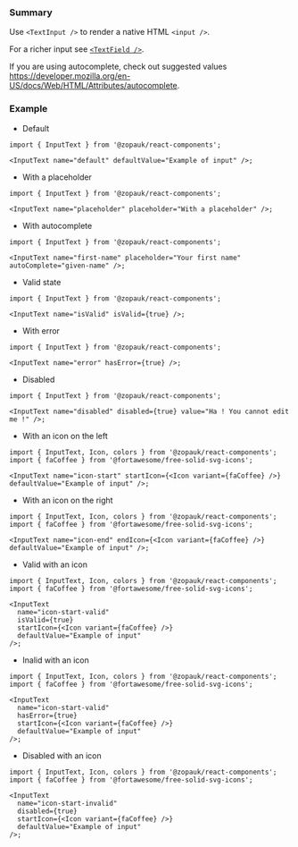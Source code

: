 ### Summary

Use `<TextInput />` to render a native HTML `<input />`.

For a richer input see [`<TextField />`](/#/Components/Molecules/TextField).

If you are using autocomplete, check out suggested values https://developer.mozilla.org/en-US/docs/Web/HTML/Attributes/autocomplete.

### Example

- Default

```tsx
import { InputText } from '@zopauk/react-components';

<InputText name="default" defaultValue="Example of input" />;
```

- With a placeholder

```tsx
import { InputText } from '@zopauk/react-components';

<InputText name="placeholder" placeholder="With a placeholder" />;
```

- With autocomplete

```tsx
import { InputText } from '@zopauk/react-components';

<InputText name="first-name" placeholder="Your first name" autoComplete="given-name" />;
```

- Valid state

```tsx
import { InputText } from '@zopauk/react-components';

<InputText name="isValid" isValid={true} />;
```

- With error

```tsx
import { InputText } from '@zopauk/react-components';

<InputText name="error" hasError={true} />;
```

- Disabled

```tsx
import { InputText } from '@zopauk/react-components';

<InputText name="disabled" disabled={true} value="Ha ! You cannot edit me !" />;
```

- With an icon on the left

```tsx
import { InputText, Icon, colors } from '@zopauk/react-components';
import { faCoffee } from '@fortawesome/free-solid-svg-icons';

<InputText name="icon-start" startIcon={<Icon variant={faCoffee} />} defaultValue="Example of input" />;
```

- With an icon on the right

```tsx
import { InputText, Icon, colors } from '@zopauk/react-components';
import { faCoffee } from '@fortawesome/free-solid-svg-icons';

<InputText name="icon-end" endIcon={<Icon variant={faCoffee} />} defaultValue="Example of input" />;
```

- Valid with an icon

```tsx
import { InputText, Icon, colors } from '@zopauk/react-components';
import { faCoffee } from '@fortawesome/free-solid-svg-icons';

<InputText
  name="icon-start-valid"
  isValid={true}
  startIcon={<Icon variant={faCoffee} />}
  defaultValue="Example of input"
/>;
```

- Inalid with an icon

```tsx
import { InputText, Icon, colors } from '@zopauk/react-components';
import { faCoffee } from '@fortawesome/free-solid-svg-icons';

<InputText
  name="icon-start-valid"
  hasError={true}
  startIcon={<Icon variant={faCoffee} />}
  defaultValue="Example of input"
/>;
```

- Disabled with an icon

```tsx
import { InputText, Icon, colors } from '@zopauk/react-components';
import { faCoffee } from '@fortawesome/free-solid-svg-icons';

<InputText
  name="icon-start-invalid"
  disabled={true}
  startIcon={<Icon variant={faCoffee} />}
  defaultValue="Example of input"
/>;
```
